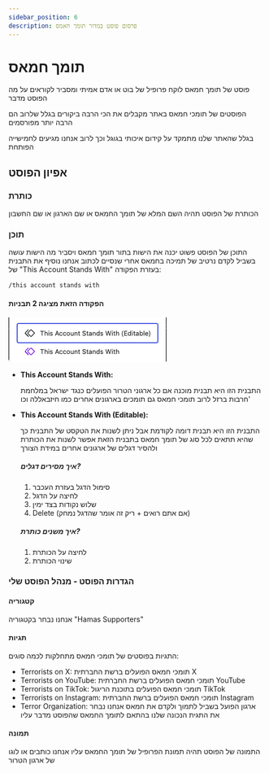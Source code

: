 ```yaml
---
sidebar_position: 6
description: פרסום פוסט במדור תומך חאמס 
---
```

# תומך חמאס
פוסט של תומך חמאס לוקח פרופיל של בוט או אדם אמיתי ומסביר לקוראים על מה הפוסט מדבר

הפוסטים של תומכי חמאס באתר מקבלים את הכי הרבה ביקורים בגלל שלרוב הם הרבה יותר מפורסמים

בגלל שהאתר שלנו מתמקד על קידום איכותי בגוגל וכך לרוב אנחנו מגיעים לחמישייה הפותחת

## אפיון הפוסט
### כותרת
הכותרת של הפוסט תהיה השם המלא של תומך החמאס או שם הארגון או שם החשבון
### תוכן
התוכן של הפוסט פשוט יכנה את הישות בתור תומך חמאס ויסביר מה הישות עושה בשביל לקדם נרטיב של תמיכה בחמאס
אחרי שנסיים לכתוב אנחנו נוסיף את התבנית של "This Account Stands With"  בעזרת הפקודה:
```
/this account stands with
```

#### הפקודה הזאת מציגה 2 תבניות

![alt text](image.png)

- **This Account Stands With:**

   התבנית הזו היא תבנית מוכנה אם כל ארגוני הטרור הפועלים כנגד ישראל במלחמת חרבות ברזל
   לרוב תומכי חמאס גם תומכים בארגונים אחרים כמו חיזבאללה וכו'
- **This Account Stands With (Editable):**

    התבנית הזו היא תבנית דומה לקודמת אבל ניתן לשנות את הטקסט של התבנית כך שהיא תתאים לכל סוג של תומך חמאס
    בתבנית הזאת אפשר לשנות את הכותרת ולהסיר דגלים של ארגונים אחרים במידת הצורך

    ##### איך מסירים דגלים?
    1. סימול הדגל בעזרת העכבר
    2. לחיצה על הדגל
    3. שלוש נקודות בצד ימין
    4. Delete (אם אתם רואים + ריק זה אומר שהדגל נמחק)

    ##### איך משנים כותרת?
    1. לחיצה על הכותרת
    2. שינוי הכותרת

### הגדרות הפוסט - מנהל הפוסט שלי
#### קטגוריה
אנחנו נבחר בקטגוריה "Hamas Supporters"
#### תגיות
התגיות בפוסטים של תומכי חמאס מתחלקות לכמה סוגים:
- Terrorists on X: תומכי חמאס הפועלים ברשת החברתית X
- Terrorists on YouTube: תומכי חמאס הפועלים ברשת החברתית YouTube
- Terrorists on TikTok: תומכי חמאס הפועלים בתוכנת הריגול TikTok
- Terrorists on Instagram: תומכי חמאס הפועלים ברשת החברתית Instagram
- Terror Organization: ארגון הפועל בשביל לתמוך ולקדם את חמאס
אנחנו נבחר את התגית הנכונה שלנו בהתאם לתומך החמאס שהפוסט מדבר עליו
#### תמונה
התמונה של הפוסט תהיה תמונת הפרופיל של תומך החמאס עליו אנחנו כותבים
או לוגו של ארגון הטרור


    


